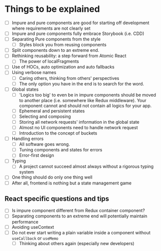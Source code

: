 # Things to be explained

- [ ] Impure and pure components are good for starting off development where requirements are not clearly set
- [ ] Impure and pure components fully embrace Storybook (i.e. CDD)
- [ ] Separating Pure components from the style
  - [ ] Styles block you from reusing components
- [ ] Split components down to an extreme end.
- [ ] Rethinking reusability: a step forward from Atomic React
  - [ ] The power of localFragments
- [ ] Use of HOCs, auto optimization and auto fallbacks
- [ ] Using verbose names
  - [ ] Caring others, thinking from others' perspectives
  - [ ] The only option you have in the end is to search for the word.
- [ ] Global states
  - [ ] 'Logics too big' to even be in impure components should be moved to another place (i.e. somewhere like Redux middleware). Your component cannot and should not contain all logics for your app.
  - [ ] Ephemeral and persistent states
  - [ ] Selecting and composing
  - [ ] Storing all network requests' information in the global state
  - [ ] Almost no UI components need to handle network request
  - [ ] Introduction to the concept of buckets
- [ ] Handling errors
  - [ ] All software goes wrong.
  - [ ] Tuning components and states for errors
  - [ ] Error-first design
- [ ] Typing
  - [ ] A project cannot succeed almost always without a rigorous typing system
- [ ] One thing should do only one thing well
- [ ] After all, frontend is nothing but a state management game

## React specific questions and tips

- [ ] Is impure component different from Redux container component?
- [ ] Separating components to an extreme end will potentially maintain performance
- [ ] Avoiding useContext
- [ ] Do not ever start writing a plain variable inside a component without `useCallback` or `useMemo`
  - [ ] Thinking about others again (especially new developers)
